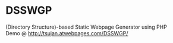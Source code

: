 # DSSWGP
(Directory Structure)-based Static Webpage Generator using PHP<br>
Demo @ http://tsujan.atwebpages.com/DSSWGP/
